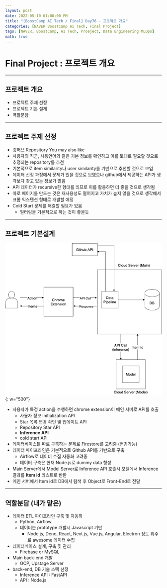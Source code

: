 ```yaml
---
layout: post
date: 2022-05-10 01:00:00 PM
title: "[BoostCamp AI Tech / Final] Day76 - 프로젝트 개요"
categories: [NAVER BoostCamp AI Tech, Final Project]
tags: [NAVER, BoostCamp, AI Tech, Proeject, Data Engineering MLOps]
math: true
---
```

# Final Project : 프로젝트 개요

---

## 프로젝트 개요

- 프로젝트 주제 선정
- 프로젝트 기본 설계
- 역할분담

---

## 프로젝트 주제 선정

- 깃허브 Repository You may also like
- 사용자의 직군, 사용언어와 같은 기본 정보를 확인하고 이를 토대로 필요할 것으로 추정되는 repository를 추천
- 기본적으로 item similarity나 user similarity를 기반으로 추천할 것으로 보임
- 데이터 선정 과정에서 문제가 있을 것으로 보였으나 github에서 제공하는 API가 생각보다 갖고 있는 정보가 많음
- API 데이터가 recursive한 형태를 띄므로 이를 활용하면 더 좋을 것으로 생각됨
- 따로 페이지를 만드는 것은 재사용성도 떨어지고 가치가 높지 않을 것으로 생각해서 크롬 익스텐션 형태로 개발할 예정
- Cold Start 문제를 해결할 필요가 있음
  - 필터링을 기본적으로 하는 것이 좋을듯

---

## 프로젝트 기본설계

![](/image/boostcamp/project/architecture.png){: w="500"}

- 사용자가 특정 action을 수행하면 chrome extension이 메인 서버로 API를 호출
  - 사용자 정보 initialization API
  - Star 목록 변경 확인 및 업데이트 API
  - Repository Star API
  - **Inference API**
  - cold start API
- 데이터베이스틑 따로 구축하는 문제로 Firestore를 고려중 (변경가능)
- 데이터 파이프라인은 기본적으로 Github API를 기반으로 구축
  - Airflow로 데이터 수집 자동화 고려중
  - 데이터 구축은 현재 Node.js로 dummy data 형성
- Main Server에서 Model Server로 Inference API 호출시 모델에서 Inference 결과를 **Item id** 리스트로 반환
- 메인 서버에서 Item id로 DB에서 탐색 후 Object로 Front-End로 전달

---

## 역할분담 (내가 맡은)

- 데이터 ETL 파이프라인 구축 및 자동화
  - Python, Airflow
  - 데이터는 prototype 개발시 Javascript 기반
    - Node.js, Deno, React, Next.js, Vue.js, Angular, Electron 정도 위주로 awesome 데이터 수집
- 데이터베이스 설계, 구축 및 관리
  - Firebase or MySQL
- Main back-end 개발
  - GCP, Upstage Server
- back-end, DB 기술 스택 선정
  - Inference API : FastAPI
  - API : Node.js